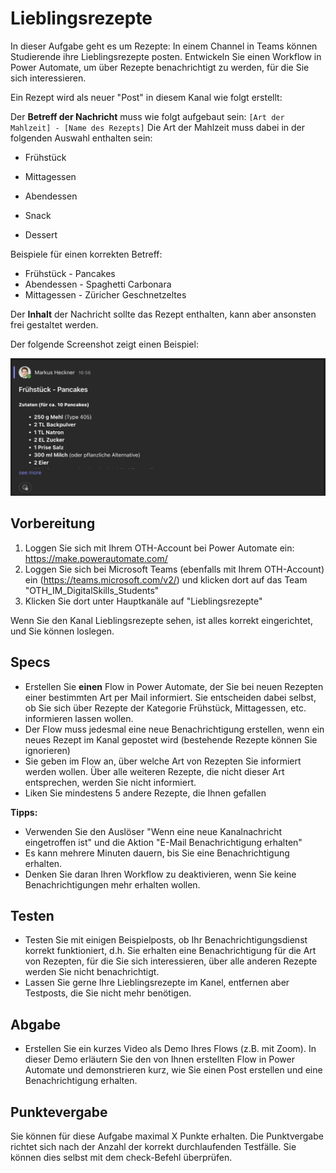 # Lieblingsrezepte
In dieser Aufgabe geht es um Rezepte: In einem Channel in Teams können Studierende ihre Lieblingsrezepte posten. Entwickeln Sie einen Workflow in Power Automate, um über Rezepte benachrichtigt zu werden, für die Sie sich interessieren.

Ein Rezept wird als neuer "Post" in diesem Kanal wie folgt erstellt: 

Der **Betreff der Nachricht** muss wie folgt aufgebaut sein: ```[Art der Mahlzeit] - [Name des Rezepts]``` Die Art der Mahlzeit muss dabei in der folgenden Auswahl enthalten sein:

* Frühstück

* Mittagessen
* Abendessen
* Snack
* Dessert

Beispiele für einen korrekten Betreff:

* Frühstück - Pancakes
* Abendessen - Spaghetti Carbonara
* Mittagessen - Züricher Geschnetzeltes 

Der **Inhalt** der Nachricht sollte das Rezept enthalten, kann aber ansonsten frei gestaltet werden.

Der folgende Screenshot zeigt einen Beispiel:

![recipe-sample-post](img/recipe-sample-post.png)



## Vorbereitung
1. Loggen Sie sich mit Ihrem OTH-Account bei Power Automate ein: https://make.powerautomate.com/
2. Loggen Sie sich bei Microsoft Teams (ebenfalls mit Ihrem OTH-Account) ein (https://teams.microsoft.com/v2/) und klicken dort auf das Team "OTH_IM_DigitalSkills_Students"
3. Klicken Sie dort unter Hauptkanäle auf "Lieblingsrezepte"

Wenn Sie den Kanal Lieblingsrezepte sehen, ist alles korrekt eingerichtet, und Sie können loslegen.

## Specs
* Erstellen Sie **einen** Flow in Power Automate, der Sie bei neuen Rezepten einer bestimmten Art per Mail informiert. Sie entscheiden dabei selbst, ob Sie sich über Rezepte der Kategorie Frühstück, Mittagessen, etc. informieren lassen wollen.
* Der Flow muss jedesmal eine neue Benachrichtigung erstellen, wenn ein neues Rezept im Kanal gepostet wird (bestehende Rezepte können Sie ignorieren)
* Sie geben im Flow an, über welche Art von Rezepten Sie informiert werden wollen. Über alle weiteren Rezepte, die nicht dieser Art entsprechen, werden Sie nicht informiert.
* Liken Sie mindestens 5 andere Rezepte, die Ihnen gefallen



**Tipps:**

* Verwenden Sie den Auslöser "Wenn eine neue Kanalnachricht eingetroffen ist" und die Aktion "E-Mail Benachrichtigung erhalten"
* Es kann mehrere Minuten dauern, bis Sie eine Benachrichtigung erhalten.
* Denken Sie daran Ihren Workflow zu deaktivieren, wenn Sie keine Benachrichtigungen mehr erhalten wollen.

## Testen
* Testen Sie mit einigen Beispielposts, ob Ihr Benachrichtigungsdienst korrekt funktioniert, d.h. Sie erhalten eine Benachrichtigung für die Art von Rezepten, für die Sie sich interessieren, über alle anderen Rezepte werden Sie nicht benachrichtigt.
* Lassen Sie gerne Ihre Lieblingsrezepte im Kanel, entfernen aber Testposts, die Sie nicht mehr benötigen.

## Abgabe
* Erstellen Sie ein kurzes Video als Demo Ihres Flows (z.B. mit Zoom). In dieser Demo erläutern Sie den von Ihnen erstellten Flow in Power Automate und demonstrieren kurz, wie Sie einen Post erstellen und eine Benachrichtigung erhalten. 

## Punktevergabe
Sie können für diese Aufgabe maximal X Punkte erhalten. Die Punktvergabe richtet sich nach der Anzahl der korrekt durchlaufenden Testfälle. Sie können dies selbst mit dem check-Befehl überprüfen.

